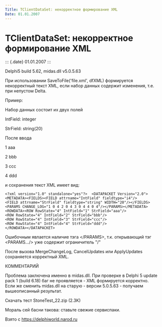 ```yaml
---
Title: TClientDataSet: некорректное формирование XML
Date: 01.01.2007
---
```



TClientDataSet: некорректное формирование XML
=============================================

::: {.date}
01.01.2007
:::

Delphi5 build 5.62, midas.dll v5.0.5.63

При использовании SaveToFile(\'file.xml\', dfXML) формируется
некорректный текст XML, если набор данных содержит изменения, т.е. при
непустом Delta.

Пример:

Набор данных состоит их двух полей

IntField: integer

StrField: string(20)

После ввода

1    aaa

2    bbb

3    ccc

4    ddd

и сохранения текст XML имеет вид:

    <?xml version="1.0" standalone="yes"?>  <DATAPACKET Version="2.0">
    <METADATA><FIELDS><FIELD attrname="IntField" fieldtype="i4"/>
    <FIELD attrname="StrField" fieldtype="string" WIDTH="20"/></FIELDS>
    <PARAMS CHANGE_LOG="1 0 4 2 0 4 3 0 4 4 0 4"/></PARAMS></METADATA>
    <ROWDATA><ROW RowState="4" IntField="1" StrField="aaa"/>
    <ROW RowState="4" IntField="2" StrField="bbb"/>
    <ROW RowState="4" IntField="3" StrField="ccc"/>
    <ROW RowState="4" IntField="4" StrField="ddd"/>
    </ROWDATA></DATAPACKET>

Ошибочным явлается наличие тэга \</PARAMS\>, т.к. открывающий тэг
\<PARAMS.../\> уже содержит ограничитель "/"

После вызова MergeChangeLog, CancelUpdates или ApplyUpdates сохраняется
корректный XML.

КОММЕНТАРИЙ

Проблема заключена именно в midas.dll. При проверке в Delphi 5 update
pack 1 (build 6.18) баг не проявляется - XML формируется корректно. Если
же сменить midas.dll на старую - версии 5.0.5.63 - получаем
вышеописанный результат.

Скачать тест StoneTest\_22.zip (2.3K)

Мораль сей басни такова: ставьте свежие сервиспаки.

Взято с <https://delphiworld.narod.ru>

